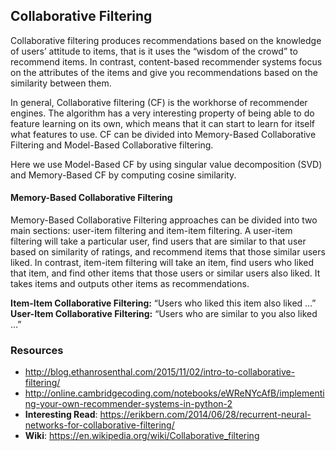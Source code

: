 ## Collaborative Filtering
Collaborative filtering produces recommendations based on the knowledge of users’ attitude to items, that is it uses the “wisdom of the crowd” to recommend items. In contrast, content-based recommender systems focus on the attributes of the items and give you recommendations based on the similarity between them.

In general, Collaborative filtering (CF) is the workhorse of recommender engines. The algorithm has a very interesting property of being able to do feature learning on its own, which means that it can start to learn for itself what features to use. CF can be divided into Memory-Based Collaborative Filtering and Model-Based Collaborative filtering.

Here we use Model-Based CF by using singular value decomposition (SVD) and Memory-Based CF by computing cosine similarity.

#### Memory-Based Collaborative Filtering

Memory-Based Collaborative Filtering approaches can be divided into two main sections: user-item filtering and item-item filtering. A user-item filtering will take a particular user, find users that are similar to that user based on similarity of ratings, and recommend items that those similar users liked. In contrast, item-item filtering will take an item, find users who liked that item, and find other items that those users or similar users also liked. It takes items and outputs other items as recommendations.

**Item-Item Collaborative Filtering:** “Users who liked this item also liked …”
**User-Item Collaborative Filtering:** “Users who are similar to you also liked …”

### Resources

- http://blog.ethanrosenthal.com/2015/11/02/intro-to-collaborative-filtering/
- http://online.cambridgecoding.com/notebooks/eWReNYcAfB/implementing-your-own-recommender-systems-in-python-2
- **Interesting Read**: https://erikbern.com/2014/06/28/recurrent-neural-networks-for-collaborative-filtering/
- **Wiki**: https://en.wikipedia.org/wiki/Collaborative_filtering
